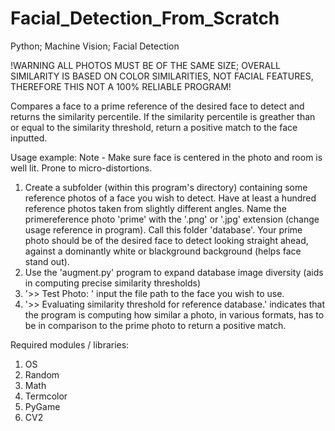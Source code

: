 # Facial_Detection_From_Scratch
Python; Machine Vision; Facial Detection

!WARNING ALL PHOTOS MUST BE OF THE SAME SIZE; OVERALL SIMILARITY IS BASED ON COLOR SIMILARITIES, NOT FACIAL FEATURES, THEREFORE THIS NOT A 100% RELIABLE PROGRAM! 

Compares a face to a prime reference of the desired face to detect and returns the similarity percentile. If the similarity percentile is greather than or equal to the similarity threshold, return a positive match 
to the face inputted.

Usage example:
  Note - Make sure face is centered in the photo and room is well lit. Prone to micro-distortions.
  1. Create a subfolder (within this program's directory) containing some reference photos of a face you wish to detect. Have at least a hundred reference photos taken from
     slightly different angles. Name the primereference photo 'prime' with the '.png' or '.jpg' extension (change usage reference in program). Call this folder 'database'. Your prime photo should be of the
     desired face to detect looking straight ahead, against a dominantly white or blackground background (helps face stand out).
  2. Use the 'augment.py' program to expand database image diversity (aids in computing precise similarity thresholds)
  3. '>> Test Photo: ' input the file path to the face you wish to use.
  4. '>> Evaluating similarity threshold for reference database.' indicates that the program is computing how similar a photo, in various formats, has to be in comparison to the prime photo to return a positive match.

Required modules / libraries:
  1. OS
  2. Random
  3. Math
  4. Termcolor
  5. PyGame
  6. CV2
